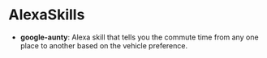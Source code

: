 # AlexaSkills

- **google-aunty**: Alexa skill that tells you the commute time from any one place to another based on the vehicle preference.
